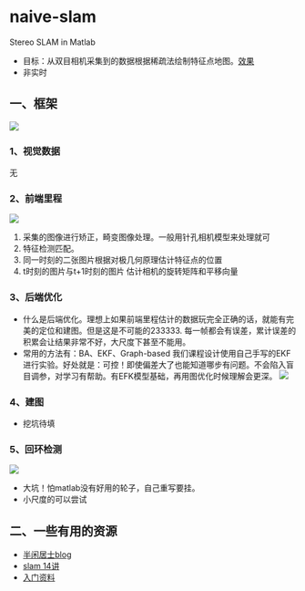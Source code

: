 # naive-slam
Stereo SLAM in Matlab

- 目标：从双目相机采集到的数据根据稀疏法绘制特征点地图。[效果](https://www.youtube.com/watch?v=MUyNOEICrf8 "orb-slam")
- 非实时


## 一、框架
![](https://github.com/zqsh/naive-slam/blob/master/asset/frame.png)
### 1、视觉数据
无

### 2、前端里程
![](https://github.com/zqsh/naive-slam/blob/master/asset/od.png)

1. 采集的图像进行矫正，畸变图像处理。一般用针孔相机模型来处理就可
2. 特征检测匹配。 
3. 同一时刻的二张图片根据对极几何原理估计特征点的位置
4. t时刻的图片与t+1时刻的图片 估计相机的旋转矩阵和平移向量


### 3、后端优化
- 什么是后端优化。理想上如果前端里程估计的数据玩完全正确的话，就能有完美的定位和建图。但是这是不可能的233333. 每一帧都会有误差，累计误差的积累会让结果非常不好，大尺度下甚至不能用。 
- 常用的方法有：BA、EKF、Graph-based 我们课程设计使用自己手写的EKF进行实验。好处就是：可控！即使偏差大了也能知道哪步有问题。不会陷入盲目调参，对学习有帮助。有EFK模型基础，再用图优化时候理解会更深。
![](https://github.com/zqsh/naive-slam/blob/master/asset/ekf.png)

### 4、建图
- 挖坑待填

### 5、回环检测
![](https://github.com/zqsh/naive-slam/blob/master/asset/loop-closure.png)
- 大坑！怕matlab没有好用的轮子，自己重写要挂。
- 小尺度的可以尝试


## 二、一些有用的资源

- [半闲居士blog](http://www.cnblogs.com/gaoxiang12/)
- [slam 14讲](https://github.com/gaoxiang12/slambook)
- [入门资料](https://blog.csdn.net/lmg2015/article/details/52869208)